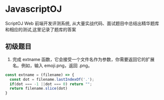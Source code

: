 # JavascriptOJ
ScriptOJ Web 前端开发评测系统, 从大量实战代码、面试题目中总结出精华题库和相应的测试,这里记录了题库的答案

## 初级题目

1. 完成 extname 函数，它会接受一个文件名作为参数，你需要返回它的扩展名。例如，输入 emoji.png，返回 .png。
```js
const extname = (filename) => {
  const dot = filename.lastIndexOf('.');
  if(dot === -1 ||dot === 0) return "";
  return filename.slice(dot)
}
```
